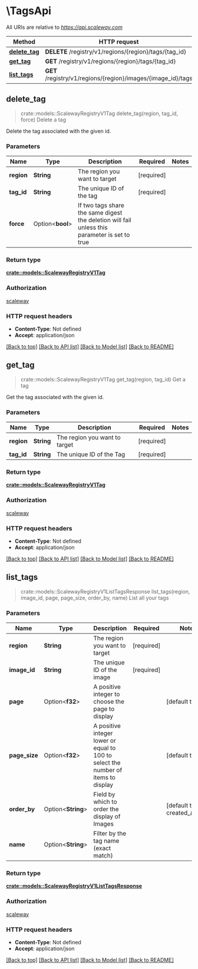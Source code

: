 # \TagsApi

All URIs are relative to *https://api.scaleway.com*

Method | HTTP request | Description
------------- | ------------- | -------------
[**delete_tag**](TagsApi.md#delete_tag) | **DELETE** /registry/v1/regions/{region}/tags/{tag_id} | Delete a tag
[**get_tag**](TagsApi.md#get_tag) | **GET** /registry/v1/regions/{region}/tags/{tag_id} | Get a tag
[**list_tags**](TagsApi.md#list_tags) | **GET** /registry/v1/regions/{region}/images/{image_id}/tags | List all your tags



## delete_tag

> crate::models::ScalewayRegistryV1Tag delete_tag(region, tag_id, force)
Delete a tag

Delete the tag associated with the given id.

### Parameters


Name | Type | Description  | Required | Notes
------------- | ------------- | ------------- | ------------- | -------------
**region** | **String** | The region you want to target | [required] |
**tag_id** | **String** | The unique ID of the tag | [required] |
**force** | Option<**bool**> | If two tags share the same digest the deletion will fail unless this parameter is set to true |  |

### Return type

[**crate::models::ScalewayRegistryV1Tag**](scaleway.registry.v1.Tag.md)

### Authorization

[scaleway](../README.md#scaleway)

### HTTP request headers

- **Content-Type**: Not defined
- **Accept**: application/json

[[Back to top]](#) [[Back to API list]](../README.md#documentation-for-api-endpoints) [[Back to Model list]](../README.md#documentation-for-models) [[Back to README]](../README.md)


## get_tag

> crate::models::ScalewayRegistryV1Tag get_tag(region, tag_id)
Get a tag

Get the tag associated with the given id.

### Parameters


Name | Type | Description  | Required | Notes
------------- | ------------- | ------------- | ------------- | -------------
**region** | **String** | The region you want to target | [required] |
**tag_id** | **String** | The unique ID of the Tag | [required] |

### Return type

[**crate::models::ScalewayRegistryV1Tag**](scaleway.registry.v1.Tag.md)

### Authorization

[scaleway](../README.md#scaleway)

### HTTP request headers

- **Content-Type**: Not defined
- **Accept**: application/json

[[Back to top]](#) [[Back to API list]](../README.md#documentation-for-api-endpoints) [[Back to Model list]](../README.md#documentation-for-models) [[Back to README]](../README.md)


## list_tags

> crate::models::ScalewayRegistryV1ListTagsResponse list_tags(region, image_id, page, page_size, order_by, name)
List all your tags

### Parameters


Name | Type | Description  | Required | Notes
------------- | ------------- | ------------- | ------------- | -------------
**region** | **String** | The region you want to target | [required] |
**image_id** | **String** | The unique ID of the image | [required] |
**page** | Option<**f32**> | A positive integer to choose the page to display |  |[default to 1]
**page_size** | Option<**f32**> | A positive integer lower or equal to 100 to select the number of items to display |  |[default to 20]
**order_by** | Option<**String**> | Field by which to order the display of Images |  |[default to created_at_asc]
**name** | Option<**String**> | Filter by the tag name (exact match) |  |

### Return type

[**crate::models::ScalewayRegistryV1ListTagsResponse**](scaleway.registry.v1.ListTagsResponse.md)

### Authorization

[scaleway](../README.md#scaleway)

### HTTP request headers

- **Content-Type**: Not defined
- **Accept**: application/json

[[Back to top]](#) [[Back to API list]](../README.md#documentation-for-api-endpoints) [[Back to Model list]](../README.md#documentation-for-models) [[Back to README]](../README.md)

